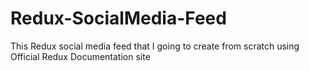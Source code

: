 # Redux-SocialMedia-Feed

This Redux social media feed that I going to create from scratch using Official Redux Documentation site

